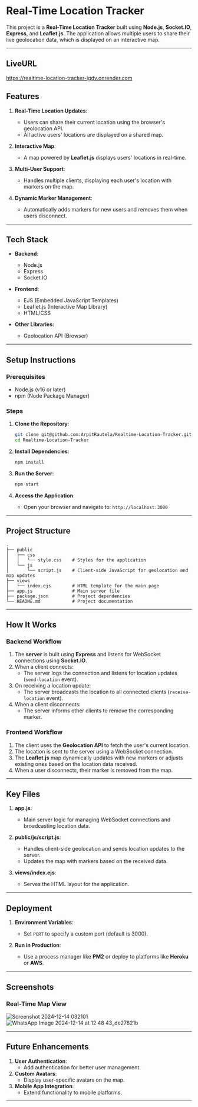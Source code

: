 # Real-Time Location Tracker

This project is a **Real-Time Location Tracker** built using **Node.js**, **Socket.IO**, **Express**, and **Leaflet.js**. The application allows multiple users to share their live geolocation data, which is displayed on an interactive map.

---
## LiveURL
https://realtime-location-tracker-igdv.onrender.com

## Features

1. **Real-Time Location Updates**:
   - Users can share their current location using the browser's geolocation API.
   - All active users' locations are displayed on a shared map.

2. **Interactive Map**:
   - A map powered by **Leaflet.js** displays users' locations in real-time.

3. **Multi-User Support**:
   - Handles multiple clients, displaying each user's location with markers on the map.

4. **Dynamic Marker Management**:
   - Automatically adds markers for new users and removes them when users disconnect.

---

## Tech Stack

- **Backend**:
  - Node.js
  - Express
  - Socket.IO

- **Frontend**:
  - EJS (Embedded JavaScript Templates)
  - Leaflet.js (Interactive Map Library)
  - HTML/CSS

- **Other Libraries**:
  - Geolocation API (Browser)

---

## Setup Instructions

### Prerequisites
- Node.js (v16 or later)
- npm (Node Package Manager)

### Steps
1. **Clone the Repository**:
   ```bash
   git clone git@github.com:ArpitRautela/Realtime-Location-Tracker.git
   cd Realtime-Location-Tracker
   ```

2. **Install Dependencies**:
   ```bash
   npm install
   ```

3. **Run the Server**:
   ```bash
   npm start
   ```

4. **Access the Application**:
   - Open your browser and navigate to: `http://localhost:3000`

---

## Project Structure
```
.
├── public
│   ├── css
│   │   └── style.css    # Styles for the application
│   └── js
│       └── script.js    # Client-side JavaScript for geolocation and map updates
├── views
│   └── index.ejs        # HTML template for the main page
├── app.js               # Main server file
├── package.json         # Project dependencies
└── README.md            # Project documentation
```

---

## How It Works

### Backend Workflow
1. The **server** is built using **Express** and listens for WebSocket connections using **Socket.IO**.
2. When a client connects:
   - The server logs the connection and listens for location updates (`send-location` event).
3. On receiving a location update:
   - The server broadcasts the location to all connected clients (`receive-location` event).
4. When a client disconnects:
   - The server informs other clients to remove the corresponding marker.

### Frontend Workflow
1. The client uses the **Geolocation API** to fetch the user's current location.
2. The location is sent to the server using a WebSocket connection.
3. The **Leaflet.js** map dynamically updates with new markers or adjusts existing ones based on the location data received.
4. When a user disconnects, their marker is removed from the map.

---

## Key Files

1. **app.js**:
   - Main server logic for managing WebSocket connections and broadcasting location data.

2. **public/js/script.js**:
   - Handles client-side geolocation and sends location updates to the server.
   - Updates the map with markers based on the received data.

3. **views/index.ejs**:
   - Serves the HTML layout for the application.

---

## Deployment
1. **Environment Variables**:
   - Set `PORT` to specify a custom port (default is 3000).

2. **Run in Production**:
   - Use a process manager like **PM2** or deploy to platforms like **Heroku** or **AWS**.

---

## Screenshots
### Real-Time Map View
![Screenshot 2024-12-14 032101](https://github.com/user-attachments/assets/30f8082a-35cc-46ff-af5c-9c770e33a953)
![WhatsApp Image 2024-12-14 at 12 48 43_de27821b](https://github.com/user-attachments/assets/31c888a8-afac-4566-9a0e-a8954d4a3fd4)

---

## Future Enhancements
1. **User Authentication**:
   - Add authentication for better user management.
2. **Custom Avatars**:
   - Display user-specific avatars on the map.
3. **Mobile App Integration**:
   - Extend functionality to mobile platforms.

---


